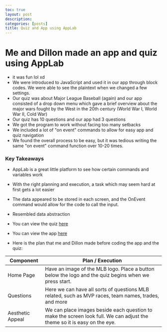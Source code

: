 ```yaml
---
toc: true
layout: post
description:
categories: [posts]
title: Quiz and App using AppLab
---
```

# Me and Dillon made an app and quiz using AppLab
- it was fun lol xd
- We were introduced to JavaScript and used it in our app through block codes. We were able to see the plaintext when we changed a few settings.
- Our quiz was about Major League Baseball (again) and our app consisted of a drop down menu which gave a brief overview about the major wars fought by the West in the 20th century (World War I, World War II, Cold War)
- Our quiz has 10 questions and our app had 3 questions
- We got the program to work without facing too many setbacks
- We included a lot of "on event" commands to allow for easy app and quiz navigation
- We found the overall process to be easy, but it was tedious writing the same "on event" command function over 10-20 times.

### Key Takeaways
- AppLab is a great little platform to see how certain commands and variables work
- With the right planning and execution, a task which may seem hard at first gets a lot easier
- The data appeared to be stored in each screen, and the OnEvent command would allow for the code to call the input. 
- Resembled data abstraction

- You can view the quiz [here](https://studio.code.org/projects/applab/J-lBx4h4v1k3OqyW71ciH1YEPZZQtRH2tGEAmyO9CI8/edit)
- You can view the app [here](https://studio.code.org/projects/applab/wzrgWNAQJlODZaqGA30EkKgbkzkFHkBL3OxUF4DxlHo/edit)

- Here is the plan that me and Dillon made before coding the app and the quiz:

| Component | Plan / Execution |
|---- | ------------|
| Home Page | Have an image of the MLB logo. Place a button below the logo and the quiz begins when we press start. |
| Questions | Here we can have all sorts of questions MLB related, such as MVP races, team names, trades, and more |
| Aesthetic Appeal | We can place images beside each question to make the screen look full. We can adjust the theme so it is easy on the eye. |
